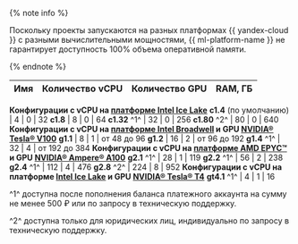 {% note info %}

Поскольку проекты запускаются на разных платформах {{ yandex-cloud }} с разными вычислительными мощностями, {{ ml-platform-name }} не гарантирует доступность 100% объема оперативной памяти.

{% endnote %}


Имя | Количество vCPU | Количество GPU | RAM, ГБ
---- | ---- | ---- | ----
**Конфигурации с vCPU на [платформе Intel Ice Lake](../../../compute/concepts/performance-levels.md)**
**c1.4** (по умолчанию) | 4 | 0 | 32
**c1.8** | 8 | 0 | 64
**c1.32** ^1^ | 32 | 0 | 256
**c1.80** ^2^ | 80 | 0 | 640
**Конфигурации с vCPU на [платформе Intel Broadwell](../../../compute/concepts/performance-levels.md) и GPU [NVIDIA® Tesla® V100](../../../compute/concepts/gpus.md)**
**g1.1** | 8 | 1 | от 48 до 96
**g1.2** | 16 | 2 | от 96 до 192
**g1.4** ^1^ | 32 | 4 | от 192 до 384
**Конфигурации с vCPU на [платформе AMD EPYC™](../../../compute/concepts/gpus.md) и GPU [NVIDIA® Ampere® A100](https://www.nvidia.com/ru-ru/data-center/a100/)**
**g2.1** ^1^ | 28 | 1 | 119
**g2.2** ^1^ | 56 | 2 | 238
**g2.4** ^1^ | 112 | 4 | 476
**g2.8** ^2^ | 224 | 8 | 952
**Конфигурации с vCPU на платформе [Intel Ice Lake](../../../compute/concepts/performance-levels.md) и GPU [NVIDIA® Tesla® T4](https://www.nvidia.com/ru-ru/data-center/tesla-t4/)**
**gt4.1** ^1^ | 4 | 1 | 16


^1^ доступна после пополнения баланса платежного аккаунта на сумму не менее 500 ₽ или по запросу в техническую поддержку.

^2^ доступна только для юридических лиц, индивидуально по запросу в техническую поддержку.


